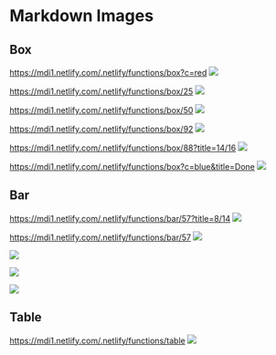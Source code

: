 # Markdown Images

## Box
https://mdi1.netlify.com/.netlify/functions/box?c=red
![](https://mdi1.netlify.com/.netlify/functions/box?c=red)

https://mdi1.netlify.com/.netlify/functions/box/25
![](https://mdi1.netlify.com/.netlify/functions/box/25)

https://mdi1.netlify.com/.netlify/functions/box/50
![](https://mdi1.netlify.com/.netlify/functions/box/50)

https://mdi1.netlify.com/.netlify/functions/box/92
![](https://mdi1.netlify.com/.netlify/functions/box/92)

https://mdi1.netlify.com/.netlify/functions/box/88?title=14/16
![](https://mdi1.netlify.com/.netlify/functions/box/88?title=14/16)

https://mdi1.netlify.com/.netlify/functions/box?c=blue&title=Done
![](https://mdi1.netlify.com/.netlify/functions/box?c=blue&title=Done)

## Bar

https://mdi1.netlify.com/.netlify/functions/bar/57?title=8/14
![](https://mdi1.netlify.com/.netlify/functions/bar/57?title=8/14)

https://mdi1.netlify.com/.netlify/functions/bar/57
![](https://mdi1.netlify.com/.netlify/functions/bar/57)

![](https://mdi1.netlify.com/.netlify/functions/bar/100)

![](https://mdi1.netlify.com/.netlify/functions/bar/50)

![](https://mdi1.netlify.com/.netlify/functions/bar/25)

## Table

https://mdi1.netlify.com/.netlify/functions/table
![](https://mdi1.netlify.com/.netlify/functions/table)
